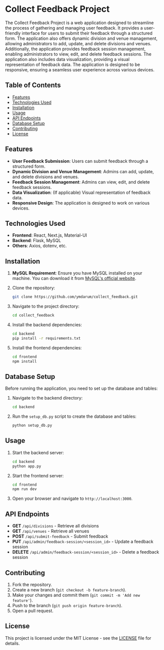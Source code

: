 # Collect Feedback Project

The Collect Feedback Project is a web application designed to streamline the process of gathering and managing user feedback. It provides a user-friendly interface for users to submit their feedback through a structured form. The application also offers dynamic division and venue management, allowing administrators to add, update, and delete divisions and venues. Additionally, the application provides feedback session management, enabling administrators to view, edit, and delete feedback sessions. The application also includes data visualization, providing a visual representation of feedback data. The application is designed to be responsive, ensuring a seamless user experience across various devices.

## Table of Contents

- [Features](#features)
- [Technologies Used](#technologies-used)
- [Installation](#installation)
- [Usage](#usage)
- [API Endpoints](#api-endpoints)
- [Database Setup](#database-setup)
- [Contributing](#contributing)
- [License](#license)

## Features

- **User Feedback Submission**: Users can submit feedback through a structured form.
- **Dynamic Division and Venue Management**: Admins can add, update, and delete divisions and venues.
- **Feedback Session Management**: Admins can view, edit, and delete feedback sessions.
- **Data Visualization**: (If applicable) Visual representation of feedback data.
- **Responsive Design**: The application is designed to work on various devices.

## Technologies Used

- **Frontend**: React, Next.js, Material-UI
- **Backend**: Flask, MySQL
- **Others**: Axios, dotenv, etc.

## Installation

1. **MySQL Requirement**: Ensure you have MySQL installed on your machine. You can download it from [MySQL's official website](https://www.mysql.com/downloads/).

2. Clone the repository:
   ```bash
   git clone https://github.com/ymdarum/collect_feedback.git
   ```

3. Navigate to the project directory:
   ```bash
   cd collect_feedback
   ```

4. Install the backend dependencies:
   ```bash
   cd backend
   pip install -r requirements.txt
   ```

5. Install the frontend dependencies:
   ```bash
   cd frontend
   npm install
   ```

## Database Setup

Before running the application, you need to set up the database and tables:

1. Navigate to the backend directory:
   ```bash
   cd backend
   ```

2. Run the `setup_db.py` script to create the database and tables:
   ```bash
   python setup_db.py
   ```

## Usage

1. Start the backend server:
   ```bash
   cd backend
   python app.py
   ```

2. Start the frontend server:
   ```bash
   cd frontend
   npm run dev
   ```

3. Open your browser and navigate to `http://localhost:3000`.

## API Endpoints

- **GET** `/api/divisions` - Retrieve all divisions
- **GET** `/api/venues` - Retrieve all venues
- **POST** `/api/submit-feedback` - Submit feedback
- **PUT** `/api/admin/feedback-session/<session_id>` - Update a feedback session
- **DELETE** `/api/admin/feedback-session/<session_id>` - Delete a feedback session

## Contributing

1. Fork the repository.
2. Create a new branch (`git checkout -b feature-branch`).
3. Make your changes and commit them (`git commit -m 'Add new feature'`).
4. Push to the branch (`git push origin feature-branch`).
5. Open a pull request.

## License

This project is licensed under the MIT License - see the [LICENSE](LICENSE) file for details.
